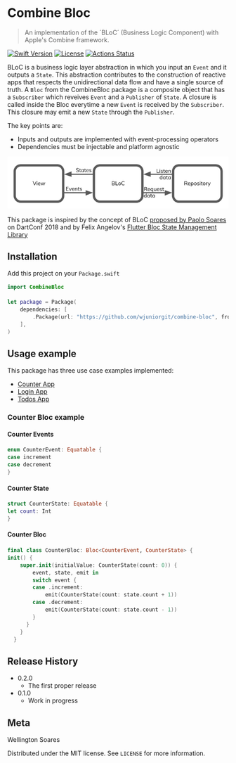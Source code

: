 # Combine Bloc
> An implementation of the ´BLoC´ (Business Logic Component) with Apple's Combine framework.

[![Swift Version][swift-image]][swift-url]
[![License][license-image]][license-url]
[![Actions Status](https://github.com/wjuniorgit/combine-bloc/workflows/Swift/badge.svg)](https://github.com/wjuniorgit/combine-bloc/actions)

BLoC is a business logic layer abstraction in which you input an `Event` and it outputs a `State`. 
This abstraction contributes to the construction of reactive apps that respects the unidirectional data flow and have a single source of truth. 
A `Bloc` from the CombineBloc package is a composite object that has a `Subscriber` which reveives `Event` and a `Publisher` of `State`.
A closure is called inside the Bloc everytime a new `Event` is received by the `Subscriber`. This closure may emit a new `State` through the `Publisher`.

The key points are:
* Inputs and outputs are implemented with event-processing operators
* Dependencies must be injectable and platform agnostic

![](bloc.png)

This package is inspired by the concept of BLoC [proposed by Paolo Soares][bloc-video-url] on DartConf 2018 and by Felix Angelov's [Flutter Bloc State Management Library][bloc-lib-url]

## Installation

Add this project on your `Package.swift`

```swift
import CombineBloc

let package = Package(
    dependencies: [
        .Package(url: "https://github.com/wjuniorgit/combine-bloc", from: "0.2.0"),
    ],
)
```

## Usage example

This package has three use case examples implemented:
* [Counter App][counter-example]
* [Login App][login-example]
* [Todos App][todo-example]


### Counter Bloc example
#### Counter Events
```swift
enum CounterEvent: Equatable {
case increment
case decrement
}
```
#### Counter State
```swift
struct CounterState: Equatable {
let count: Int
}
```
#### Counter Bloc
```swift
final class CounterBloc: Bloc<CounterEvent, CounterState> {
init() {
    super.init(initialValue: CounterState(count: 0)) {
        event, state, emit in
        switch event {
        case .increment:
            emit(CounterState(count: state.count + 1))
        case .decrement:
            emit(CounterState(count: state.count - 1))
        }
      }
    }
  }
```


## Release History

* 0.2.0
    * The first proper release
* 0.1.0
    * Work in progress

## Meta

Wellington Soares

Distributed under the MIT license. See ``LICENSE`` for more information.

[swift-image]:https://img.shields.io/badge/swift-5.3-orange.svg
[swift-url]: https://swift.org/
[license-image]: https://img.shields.io/badge/License-MIT-blue.svg
[license-url]: LICENSE
[bloc-video-url]: https://youtu.be/PLHln7wHgPE?t=1288
[bloc-lib-url]: https://bloclibrary.dev/
[counter-example]: Examples/Counter/
[login-example]: Examples/login/
[todo-example]: Examples/Todos/



